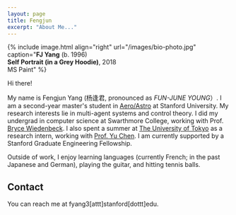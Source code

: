 ```yaml
---
layout: page
title: Fengjun
excerpt: "About Me..."
---
```


{% include image.html
align="right"
url="/images/bio-photo.jpg"
caption="<b>FJ Yang</b> (b. 1996)<br/><b>Self Portrait (in a Grey Hoodie)</b>, 2018<br/>MS Paint"
%}

Hi there!

My name is Fengjun Yang (杨逢君, pronounced as *FUN-JUNE YOUNG*）. I am a
second-year master's student in [Aero/Astro](https://aa.stanford.edu/) at
Stanford University. My research interests lie in multi-agent systems and
control theory.  I did my undergrad in computer science at Swarthmore College,
working with Prof. [Bryce Wiedenbeck](https://www.cs.swarthmore.edu/~bryce/). I
also spent a summer at [The University of Tokyo](https://www.u-tokyo.ac.jp/en/)
as a research intern, working with [Prof. Yu
Chen](http://www.k.u-tokyo.ac.jp/pros-e/person/yu_chen/yu_chen.htm). I am
currently supported by a Stanford Graduate Engineering Fellowship.

Outside of work, I enjoy learning languages (currently French; in the past
Japanese and German), playing the guitar, and hitting tennis balls.

## Contact
You can reach me at fyang3[attt]stanford[dottt]edu.
